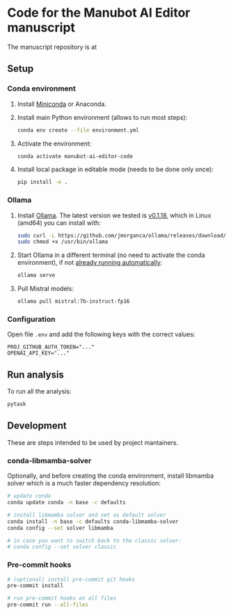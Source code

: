 # Code for the Manubot AI Editor manuscript

The manuscript repository is at 

## Setup

### Conda environment

1. Install [Miniconda](https://docs.conda.io/en/latest/miniconda.html) or Anaconda.

1. Install main Python environment (allows to run most steps):

   ```bash
   conda env create --file environment.yml
   ```

1. Activate the environment:

    ```bash
    conda activate manubot-ai-editor-code
    ```

1. Install local package in editable mode (needs to be done only once):

    ```bash
    pip install -e .
    ```

### Ollama

1. Install [Ollama](https://ollama.ai/). The latest version we tested is [v0.1.18](https://github.com/jmorganca/ollama/releases/tag/v0.1.18), which in Linux (amd64) you can install with:
   ```bash
   sudo curl -L https://github.com/jmorganca/ollama/releases/download/v0.1.18/ollama-linux-amd64 -o /usr/bin/ollama
   sudo chmod +x /usr/bin/ollama
   ```
1. Start Ollama in a different terminal (no need to activate the conda environment), if not [already running automatically](https://github.com/jmorganca/ollama/issues/707):
   ```bash
   ollama serve
   ```
1. Pull Mistral models:
   ```bash
   ollama pull mistral:7b-instruct-fp16
   ```

### Configuration

Open file `.env` and add the following keys with the correct values:

```env
PROJ_GITHUB_AUTH_TOKEN="..."
OPENAI_API_KEY="..."
```

## Run analysis

To run all the analysis:

```bash
pytask
```

## Development

These are steps intended to be used by project mantainers.

### conda-libmamba-solver

Optionally, and before creating the conda environment, install libmamba solver which is a much faster dependency resolution:

```bash
# update conda
conda update conda -n base -c defaults

# install libmamba solver and set as default solver
conda install -n base -c defaults conda-libmamba-solver
conda config --set solver libmamba

# in case you want to switch back to the classic solver:
# conda config --set solver classic
```

### Pre-commit hooks

```bash
# (optional) install pre-commit git hooks
pre-commit install

# run pre-commit hooks on all files
pre-commit run --all-files
```